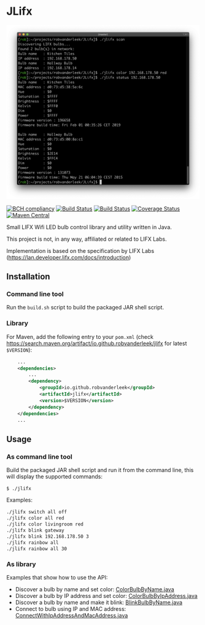 # JLifx

![Screenshot](screenshot.png)

[![BCH compliancy](https://bettercodehub.com/edge/badge/robvanderleek/JLifx)](https://bettercodehub.com)
[![Build Status](https://github.com/robvanderleek/JLifx/workflows/CI/badge.svg)](https://github.com/robvanderleek/JLifx/actions)
[![Build Status](https://github.com/robvanderleek/JLifx/workflows/Release/badge.svg)](https://github.com/robvanderleek/JLifx/actions)
[![Coverage Status](https://coveralls.io/repos/robvanderleek/JLifx/badge.svg?branch=master)](https://coveralls.io/r/robvanderleek/JLifx?branch=master)
[![Maven Central](https://maven-badges.herokuapp.com/maven-central/io.github.robvanderleek/jlifx/badge.svg)](https://maven-badges.herokuapp.com/maven-central/io.github.robvanderleek/jlifx)

Small LIFX Wifi LED bulb control library and utility written in Java.

This project is not, in any way, affiliated or related to LIFX Labs.

Implementation is based on the specification by LIFX Labs (https://lan.developer.lifx.com/docs/introduction)

## Installation

### Command line tool

Run the `build.sh` script to build the packaged JAR shell script.

### Library

For Maven, add the following entry to your `pom.xml` (check https://search.maven.org/artifact/io.github.robvanderleek/jlifx for latest `$VERSION`):

```xml
    ...
    <dependencies>
        ...
        <dependency>
            <groupId>io.github.robvanderleek</groupId>
            <artifactId>jlifx</artifactId>
            <version>$VERSION</version>
        </dependency>
    </dependencies>
    ...
```

## Usage

### As command line tool
Build the packaged JAR shell script and run it from the command line, this will display the supported commands:

	$ ./jlifx

Examples:

    ./jlifx switch all off
    ./jlifx color all red
    ./jlifx color livingroom red
    ./jlifx blink gateway
    ./jlifx blink 192.168.178.50 3
    ./jlifx rainbow all
    ./jlifx rainbow all 30
    
### As library
Examples that show how to use the API:
- Discover a bulb by name and set color: [ColorBulbByName.java](https://github.com/robvanderleek/JLifx/blob/master/src/test/java/io/github/robvanderleek/jlifx/examples/ColorBulbByName.java)
- Discover a bulb by IP address and set color: [ColorBulbByIpAddress.java](https://github.com/robvanderleek/JLifx/blob/master/src/test/java/io/github/robvanderleek/jlifx/examples/ColorBulbByIpAddress.java)
- Discover a bulb by name and make it blink: [BlinkBulbByName.java](https://github.com/robvanderleek/JLifx/blob/master/src/test/java/io/github/robvanderleek/jlifx/examples/BlinkBulbByName.java)
- Connect to bulb using IP and MAC address: [ConnectWithIpAddressAndMacAddress.java](ttps://github.com/robvanderleek/JLifx/blob/master/src/test/java/io/github/robvanderleek/jlifx/examples/ConnectWithIpAddressAndMacAddress.java)
